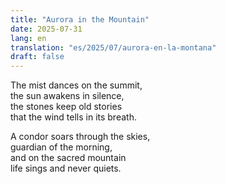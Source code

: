 ```yaml
---
title: "Aurora in the Mountain"
date: 2025-07-31
lang: en
translation: "es/2025/07/aurora-en-la-montana"
draft: false
---
```


The mist dances on the summit,  
the sun awakens in silence,  
the stones keep old stories  
that the wind tells in its breath.

A condor soars through the skies,  
guardian of the morning,  
and on the sacred mountain  
life sings and never quiets.
